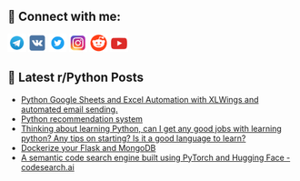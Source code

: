 ## 🔎 Connect with me:
[<img src="https://github.com/bullbesh/bullbesh/blob/main/images/Telegram.png" width="32" height="32" />](https://t.me/bullbesh)
[<img src="https://github.com/bullbesh/bullbesh/blob/main/images/VK.png" width="32" height="32" />](https://vk.com/bullbesh)
[<img src="https://github.com/bullbesh/bullbesh/blob/main/images/Twitter.png" width="32" height="32" />](https://twitter.com/bullbesh1)
[<img src="https://github.com/bullbesh/bullbesh/blob/main/images/Instagram.png" width="32" height="32" />](https://www.instagram.com/bullbesh)
[<img src="https://github.com/bullbesh/bullbesh/blob/main/images/Reddit.png" width="32" height="32" />](https://www.reddit.com/user/bullbesh)
[<img src="https://github.com/bullbesh/bullbesh/blob/main/images/YouTube.png" width="32" height="32" />](https://www.youtube.com/channel/UCtfjRs6uzgq5mfm8S06WTcg)

## 📕 Latest r/Python Posts
<!-- BLOG-POST-LIST:START -->
- [Python Google Sheets and Excel Automation with XLWings and automated email sending.](https://www.reddit.com/r/Python/comments/wpxou2/python_google_sheets_and_excel_automation_with/)
- [Python recommendation system](https://www.reddit.com/r/Python/comments/wpxapa/python_recommendation_system/)
- [Thinking about learning Python, can I get any good jobs with learning python? Any tips on starting? Is it a good language to learn?](https://www.reddit.com/r/Python/comments/wpw4e4/thinking_about_learning_python_can_i_get_any_good/)
- [Dockerize your Flask and MongoDB](https://www.reddit.com/r/Python/comments/wpvyx9/dockerize_your_flask_and_mongodb/)
- [A semantic code search engine built using PyTorch and Hugging Face - codesearch.ai](https://www.reddit.com/r/Python/comments/wpvwcd/a_semantic_code_search_engine_built_using_pytorch/)
<!-- BLOG-POST-LIST:END -->
